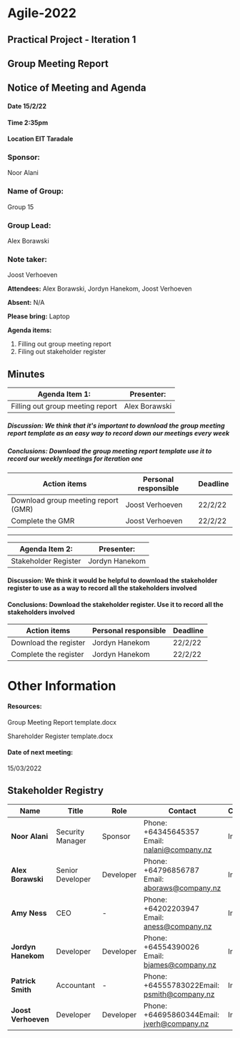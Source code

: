 # Agile-2022

## **Practical Project - Iteration 1**

## Group Meeting Report


## **Notice of Meeting and Agenda**
 
#### Date 15/2/22

#### Time 2:35pm

#### Location EIT Taradale

### Sponsor:
  Noor Alani 
### Name of Group:
  Group 15 
### Group Lead:
  Alex Borawski 
### Note taker:
  Joost Verhoeven 
  
**Attendees:**  Alex Borawski, Jordyn Hanekom, Joost Verhoeven 

**Absent:**  N/A 

**Please bring:**  Laptop 

**Agenda items:** 
1. Filling out group meeting report
2. Filing out stakeholder register
## Minutes

| Agenda Item 1: | Presenter:  | 
| --- | --- |
| Filling out group meeting report | Alex Borawski |

##### Discussion: We think that it&#39;s important to download the group meeting report template as an easy way to record down our meetings every week

##### Conclusions: Download the group meeting report template use it to record our weekly meetings for iteration one

|Action items|Personal responsible|Deadline|
| --- | --- | --- |
|Download group meeting report (GMR)| Joost Verhoeven| 22/2/22 |
| Complete the GMR| Joost Verhoeven | 22/2/22|
 
 ---
 
| Agenda Item 2: | Presenter: |
| --- | --- |
| Stakeholder Register | Jordyn Hanekom |

#### Discussion: We think it would be helpful to download the stakeholder register to use as a way to record all the stakeholders involved

#### Conclusions: Download the stakeholder register. Use it to record all the stakeholders involved

| Action items| Personal responsible| Deadline|
| --- | --- | --- |
| Download the register | Jordyn Hanekom | 22/2/22 |
| Complete the register | Jordyn Hanekom | 22/2/22 |

# Other Information

#### Resources:

Group Meeting Report template.docx

Shareholder Register template.docx

#### Date of next meeting:

15/03/2022

## Stakeholder Registry

|**Name** |**Title** |**Role** |**Contact** |**Category** |**Interest** |**Influence** |**Requirements** |**Communication** |
| --- | --- | --- | --- | --- | --- | --- | --- | --- |
|**Noor Alani** | Security Manager |Sponsor | Phone: +64345645357 Email: nalani@company.nz | Internal | ![Imgur](https://i.imgur.com/FXkyIKp.png) | ![Imgur](https://i.imgur.com/FXkyIKp.png) | 10% return on investments |Weekly Via Email |
|**Alex Borawski** | Senior Developer |Developer | Phone: +64796856787 Email: aboraws@company.nz | Internal | ![Imgur](https://i.imgur.com/FXkyIKp.png) | ![Imgur](https://i.imgur.com/aXQGoF3.png) | Security certificates |
**Amy Ness** |CEO | - | Phone: +64202203947 Email: aness@company.nz | Internal | ![Imgur](https://i.imgur.com/QmNCKgq.png) | ![Imgur](https://i.imgur.com/FXkyIKp.png) |Overall Project Success |Monthly updates via email |
|**Jordyn Hanekom** |Developer |Developer | Phone: +64554390026 Email: bjames@company.nz | Internal | ![Imgur](https://i.imgur.com/FXkyIKp.png) | ![Imgur](https://i.imgur.com/aXQGoF3.png) |5% faster completion time |
|**Patrick Smith** |Accountant | - | Phone: +64555783022Email: psmith@company.nz | Internal | ![Imgur](https://i.imgur.com/QmNCKgq.png) | ![Imgur](https://i.imgur.com/QmNCKgq.png) |
|**Joost Verhoeven** |Developer |Developer | Phone: +64695860344Email: jverh@company.nz | Internal | ![Imgur](https://i.imgur.com/FXkyIKp.png) | ![Imgur](https://i.imgur.com/aXQGoF3.png)|
